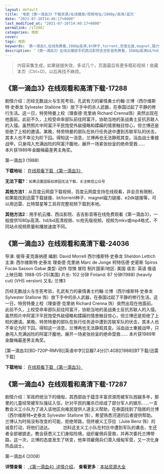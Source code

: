 ```yaml
---
layout: default
title: '电影《第一滴血3》下载资源/在线播放/视频地址/1080p/高清/蓝光'
date: "2021-07-10T14:40:17+0800"
last_modified_at: "2021-07-10T14:40:17+0800"
permalink: /17288/
categories: 电影
cover:
tags: 电影
keywords: '第一滴血3,在线免费看,1080p高清,bt种子,torrent,百度云盘,magnet,磁力链,迅雷下载资源'
description: '《第一滴血3》在线云播放手机西瓜影院吉吉影音免费看，1080p高清bd/hd未删减完整版和tc抢先枪版，mkv/mp4格式，附带bt/torrent种子、magnet/磁力链、百度云盘、网盘资源迅雷下载链接'
---
```


>内容采集生成，如果链接失效，多试几个，页面最后有更多精彩视频！收藏本页（Ctrl+D)，以后再找不麻烦。


## 《第一滴血3》在线观看和高清下载-17288

剧情介绍：历经无数战火与生死考验，孔武有力的豪情勇士约翰·兰博（西尔维斯特·史泰龙 Sylvester Stallone 饰）放下手中的杀人武器，在泰国过起了平静的修行生活。这一日，特劳特曼上校（理查德·克里纳 Richard Crenna饰）突然出现在他面前。此前不久，上校受命率部队前往阿富汗，协助当地的圣战勇士反抗苏联人的入侵。虽然照片中阿富汗平民饱受外敌侵略和蹂躏的情景触目惊心，但兰博还是拒绝了上校的邀请。某晚，特劳特曼的部队在执行任务途中遭到苏联军队的伏击，其本人也不幸沦为阶下囚。得知这一消息，兰博再也无法静观其变。浴血战士重披战甲，只身闯入充满凶险的阿富汗腹地，展开一场紧张纷呈的绝命营救……   　　本片获1989年金酸梅最差男主角奖。


第一滴血3 (1988)

**下载地址**： [在线观看下载 《第一滴血3》](https://www.btbtdy.me/btdy/dy3653.html) 


**无法下载?**：`如果迅雷因版权原因无法下载，关注微信公众号 `

**其他方法1**：从百度云网盘下载视频，百度云网盘支持在线观看，非会员有限制，如果能找到迅雷下载链接、bt/torrent种子、magnet磁力链接、e2dk链接等，可以用迅雷、比特彗星等工具将完整视频下载到本地。

**其他方法2**：用手机云播、西瓜影院、吉吉影音等在线免费观看《第一滴血3》，一般提供1080p高清、hd/bd高清视频、tc抢先版视频，视频为mkv或mp4格式，不同站点视频质量和播放速度不同。


## 《第一滴血3》在线观看和高清下载-24036

导演: 彼得·麦克唐纳德 编剧: David Morrell 西尔维斯特·史泰龙 Sheldon Lettich 主演: 西尔维斯特·史泰龙 理查德·克里纳 Marc de Jonge 柯特伍德·史密斯 Spiros Focás Sasson Gabai 类型: 动作 惊悚 冒险 制片国家/地区: 美国 语言: 英语 俄语 上映日期: 1988-05-25(美国) 片长: 102 分钟 Finland: 87 分钟(1988) (heavily cut) (VHS version) 又名: 兰博3

历经无数战火与生死考验，孔武有力的豪情勇士约翰·兰博（西尔维斯特·史泰龙 Sylvester Stallone 饰）放下手中的杀人武器，在泰国过起了平静的修行生活。这一日，特劳特曼上校（理查德·克里纳 Richard Crenna 饰）突然出现在他面前。此前不久，上校受命率部队前往阿富汗，协助当地的圣战勇士反抗苏联人的入侵。虽然照片中阿富汗平民饱受外敌侵略和蹂躏的情景触目惊心，但兰博还是拒绝了上校的邀请。某晚，特劳特曼的部队在执行任务途中遭到苏联军队的伏击，其本人也不幸沦为阶下囚。得知这一消息，兰博再也无法静观其变。浴血战士重披战甲，只身闯入充满凶险的阿富汗腹地，展开一场紧张纷呈的绝命营救…… 本片获1989年金酸梅最差男主角奖。


[第一滴血3][BD-720P-RMVB][英语中字][豆瓣7.4分][1.4GB][1988][BT下载/迅雷下载]

**下载地址**： [在线观看下载 《第一滴血3》](https://www.btdx8.com/torrent/rambo_iii_1988.html) 


## 《第一滴血4》在线观看和高清下载-17287

剧情介绍：军政府统治下的缅甸，其西部由于蕴含丰富资源而被军队觊觎多年，那里的儿童经常被军队强征入伍，针对平民的屠杀已经成了部分军人的娱乐……一支教会义工小队为了进入该地区向难民提供人道主义帮助，在泰国找到了隐居的兰博（西尔维斯特•史泰龙 Sylvester Stallone 饰），希望熟悉河道的后者提供帮助。兰博认为时局没有改变的可能，拒绝带路，但终被义工莎拉（Julie Benz 饰）的诚意打动，将他们送达。  　　岂料这支义工小队在村庄中遭到军队的袭击，生还者全部被掳走。教会获悉义工们身陷险境，组织雇佣兵营救，并再次委托兰博带路，这一次，兰博的态度发生了转变，他率领雇佣兵们潜入缅甸军营，又一次化身热血战士。


第一滴血4 (2008)

**详情查看**： [《第一滴血4》详情介绍](/movie/17287/)， **查看更多**：[本站资源大全](/movie/t/all/)

